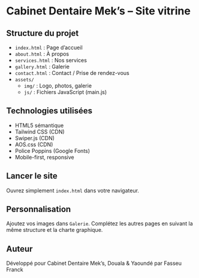 # Cabinet Dentaire Mek’s – Site vitrine

## Structure du projet

- `index.html` : Page d’accueil
- `about.html` : À propos
- `services.html` : Nos services
- `gallery.html` : Galerie
- `contact.html` : Contact / Prise de rendez-vous
- `assets/`
  - `img/` : Logo, photos, galerie
  - `js/` : Fichiers JavaScript (main.js)

## Technologies utilisées

- HTML5 sémantique
- Tailwind CSS (CDN)
- Swiper.js (CDN)
- AOS.css (CDN)
- Police Poppins (Google Fonts)
- Mobile-first, responsive

## Lancer le site

Ouvrez simplement `index.html` dans votre navigateur.

## Personnalisation

Ajoutez vos images dans `Galerie`.
Complétez les autres pages en suivant la même structure et la charte graphique.

## Auteur

Développé pour Cabinet Dentaire Mek’s, Douala & Yaoundé par Fasseu Franck
